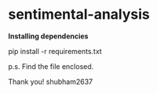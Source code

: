 # sentimental-analysis
******Installing dependencies******

pip install -r requirements.txt

p.s. Find the file enclosed.

Thank you!
shubham2637

